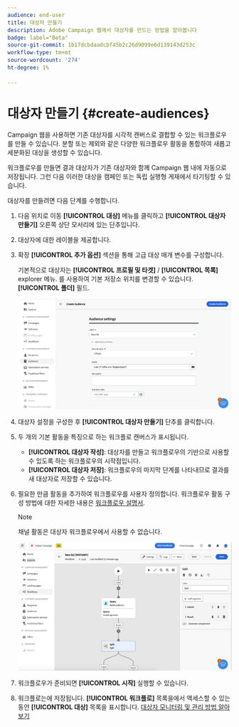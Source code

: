 ```yaml
---
audience: end-user
title: 대상자 만들기
description: Adobe Campaign 웹에서 대상자를 만드는 방법을 알아봅니다
badge: label="Beta"
source-git-commit: 1b17dcbdaadcbf45b2c26d9099e6d139143d253c
workflow-type: tm+mt
source-wordcount: '274'
ht-degree: 1%

---
```



# 대상자 만들기 {#create-audiences}

Campaign 웹을 사용하면 기존 대상자를 시각적 캔버스로 결합할 수 있는 워크플로우를 만들 수 있습니다. 분할 또는 제외와 같은 다양한 워크플로우 활동을 통합하여 새롭고 세분화된 대상을 생성할 수 있습니다.

워크플로우를 만들면 결과 대상자가 기존 대상자와 함께 Campaign 웹 내에 자동으로 저장됩니다. 그런 다음 이러한 대상을 캠페인 또는 독립 실행형 게재에서 타기팅할 수 있습니다.

대상자를 만들려면 다음 단계를 수행합니다.

1. 다음 위치로 이동 **[!UICONTROL 대상]** 메뉴를 클릭하고 **[!UICONTROL 대상자 만들기]** 오른쪽 상단 모서리에 있는 단추입니다.
1. 대상자에 대한 레이블을 제공합니다.
1. 확장 **[!UICONTROL 추가 옵션]** 섹션을 통해 고급 대상 매개 변수를 구성합니다.

   기본적으로 대상자는 **[!UICONTROL 프로필 및 타겟]** / **[!UICONTROL 목록]** explorer 메뉴. 를 사용하여 기본 저장소 위치를 변경할 수 있습니다. **[!UICONTROL 폴더]** 필드.

   ![](assets/audiences-settings.png)

1. 대상자 설정을 구성한 후 **[!UICONTROL 대상자 만들기]** 단추를 클릭합니다.

1. 두 개의 기본 활동을 특징으로 하는 워크플로 캔버스가 표시됩니다.

   * **[!UICONTROL 대상자 작성]**: 대상자를 만들고 워크플로우의 기반으로 사용할 수 있도록 하는 워크플로우의 시작점입니다.
   * **[!UICONTROL 대상자 저장]**: 워크플로우의 마지막 단계를 나타내므로 결과를 새 대상자로 저장할 수 있습니다.

1. 필요한 만큼 활동을 추가하여 워크플로우를 사용자 정의합니다. 워크플로우 활동 구성 방법에 대한 자세한 내용은 [워크플로우 설명서](../workflows/activities/about-activities.md).

   >[!NOTE]
   >
   >채널 활동은 대상자 워크플로우에서 사용할 수 없습니다.

   ![](assets/audience-creation-canvas.png)

1. 워크플로우가 준비되면 **[!UICONTROL 시작]** 실행할 수 있습니다.

1. 워크플로는에 저장됩니다. **[!UICONTROL 워크플로]** 목록을에서 액세스할 수 있는 동안 **[!UICONTROL 대상]** 목록을 표시합니다. [대상자 모니터링 및 관리 방법 알아보기](access-audiences.md)
